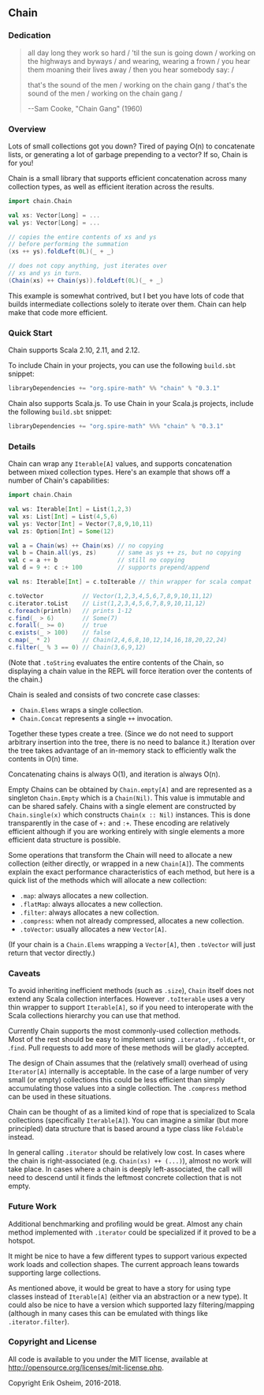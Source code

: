 ## Chain

### Dedication

> all day long they work so hard / 'til the sun is going down /
> working on the highways and byways / and wearing, wearing a frown /
> you hear them moaning their lives away / then you hear somebody say: /
>
> that's the sound of the men / working on the chain gang /
> that's the sound of the men / working on the chain gang /
>
> --Sam Cooke, "Chain Gang" (1960)

### Overview

Lots of small collections got you down? Tired of paying O(n) to
concatenate lists, or generating a lot of garbage prepending to a
vector? If so, Chain is for you!

Chain is a small library that supports efficient concatenation across
many collection types, as well as efficient iteration across the
results.

```scala
import chain.Chain

val xs: Vector[Long] = ...
val ys: Vector[Long] = ...

// copies the entire contents of xs and ys
// before performing the summation
(xs ++ ys).foldLeft(0L)(_ + _)

// does not copy anything, just iterates over
// xs and ys in turn.
(Chain(xs) ++ Chain(ys)).foldLeft(0L)(_ + _)
```

This example is somewhat contrived, but I bet you have lots of code
that builds intermediate collections solely to iterate over
them. Chain can help make that code more efficient.

### Quick Start

Chain supports Scala 2.10, 2.11, and 2.12.

To include Chain in your projects, you can use the following
`build.sbt` snippet:

```scala
libraryDependencies += "org.spire-math" %% "chain" % "0.3.1"
```

Chain also supports Scala.js. To use Chain in your Scala.js projects,
include the following `build.sbt` snippet:

```scala
libraryDependencies += "org.spire-math" %%% "chain" % "0.3.1"
```

### Details

Chain can wrap any `Iterable[A]` values, and supports concatenation
between mixed collection types. Here's an example that shows off a
number of Chain's capabilities:

```scala
import chain.Chain

val ws: Iterable[Int] = List(1,2,3)
val xs: List[Int] = List(4,5,6)
val ys: Vector[Int] = Vector(7,8,9,10,11)
val zs: Option[Int] = Some(12)

val a = Chain(ws) ++ Chain(xs) // no copying
val b = Chain.all(ys, zs)      // same as ys ++ zs, but no copying
val c = a ++ b                 // still no copying
val d = 9 +: c :+ 100          // supports prepend/append

val ns: Iterable[Int] = c.toIterable // thin wrapper for scala compat

c.toVector           // Vector(1,2,3,4,5,6,7,8,9,10,11,12)
c.iterator.toList    // List(1,2,3,4,5,6,7,8,9,10,11,12)
c.foreach(println)   // prints 1-12
c.find(_ > 6)        // Some(7)
c.forall(_ >= 0)     // true
c.exists(_ > 100)    // false
c.map(_ * 2)         // Chain(2,4,6,8,10,12,14,16,18,20,22,24)
c.filter(_ % 3 == 0) // Chain(3,6,9,12)
```

(Note that `.toString` evaluates the entire contents of the Chain, so
displaying a chain value in the REPL will force iteration over the
contents of the chain.)

Chain is sealed and consists of two concrete case classes:

 * `Chain.Elems` wraps a single collection.
 * `Chain.Concat` represents a single `++` invocation.

Together these types create a tree. (Since we do not need to support
arbitrary insertion into the tree, there is no need to balance it.)
Iteration over the tree takes advantage of an in-memory stack to
efficiently walk the contents in O(n) time.

Concatenating chains is always O(1), and iteration is always O(n).

Empty Chains can be obtained by `Chain.empty[A]` and are represented
as a singleton `Chain.Empty` which is a `Chain(Nil)`. This value is
immutable and can be shared safely. Chains with a single element are
constructed by `Chain.single(x)` which constructs `Chain(x :: Nil)`
instances. This is done transparently in the case of `+:` and `:+`.
These encoding are relatively efficient although if you are working
entirely with single elements a more efficient data structure is
possible.

Some operations that transform the Chain will need to allocate a new
collection (either directly, or wrapped in a new `Chain[A]`). The
comments explain the exact performance characteristics of each method,
but here is a quick list of the methods which will allocate a new
collection:

 * `.map`: always allocates a new collection.
 * `.flatMap`: always allocates a new collection.
 * `.filter`: always allocates a new collection.
 * `.compress`: when not already compressed, allocates a new collection.
 * `.toVector`: usually allocates a new `Vector[A]`.

(If your chain is a `Chain.Elems` wrapping a `Vector[A]`, then
`.toVector` will just return that vector directly.)

### Caveats

To avoid inheriting inefficient methods (such as `.size`), `Chain`
itself does not extend any Scala collection interfaces. However
`.toIterable` uses a very thin wrapper to support `Iterable[A]`, so if
you need to interoperate with the Scala collections hierarchy you can
use that method.

Currently Chain supports the most commonly-used collection
methods. Most of the rest should be easy to implement using
`.iterator`, `.foldLeft`, or .`find`. Pull requests to add more of
these methods will be gladly accepted.

The design of Chain assumes that the (relatively small) overhead of
using `Iterator[A]` internally is acceptable. In the case of a large
number of very small (or empty) collections this could be less
efficient than simply accumulating those values into a single
collection. The `.compress` method can be used in these situations.

Chain can be thought of as a limited kind of rope that is specialized
to Scala collections (specifically `Iterable[A]`). You can imagine a
similar (but more principled) data structure that is based around a
type class like `Foldable` instead.

In general calling `.iterator` should be relatively low cost. In cases
where the chain is right-associated (e.g. `Chain(xs) ++ (...)`),
almost no work will take place. In cases where a chain is deeply
left-associated, the call will need to descend until it finds the
leftmost concrete collection that is not empty.

### Future Work

Additional benchmarking and profiling would be great. Almost any chain
method implemented with `.iterator` could be specialized if it proved
to be a hotspot.

It might be nice to have a few different types to support various
expected work loads and collection shapes. The current approach leans
towards supporting large collections.

As mentioned above, it would be great to have a story for using type
classes instead of `Iterable[A]` (either via an abstraction or a new
type). It could also be nice to have a version which supported lazy
filtering/mapping (although in many cases this can be emulated with
things like `.iterator.filter`).

### Copyright and License

All code is available to you under the MIT license, available at
http://opensource.org/licenses/mit-license.php.

Copyright Erik Osheim, 2016-2018.
